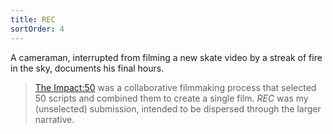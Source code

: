 ```yaml
---
title: REC
sortOrder: 4
---
```


A cameraman, interrupted from filming a new skate video by a streak of fire in
the sky, documents his final hours.

<pdf title="REC" src="/assets/fiction/rec.pdf" papersize="A4"></pdf>

> [The Impact:50](http://theimpact.create50.com/theimpact) was a collaborative
> filmmaking process that selected 50 scripts and combined them to create a
> single film. _REC_ was my (unselected) submission, intended to be dispersed
> through the larger narrative.
